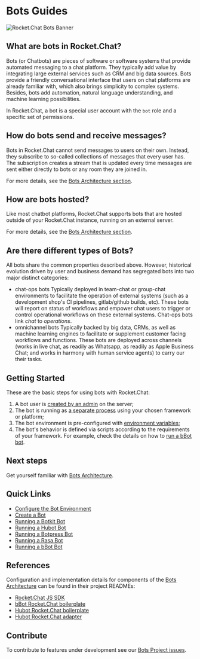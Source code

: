# Bots Guides

![Rocket.Chat Bots Banner](../../.gitbook/assets/banner.png)

## What are bots in Rocket.Chat?

Bots \(or Chatbots\) are pieces of software or software systems that provide automated messaging to a chat platform. They typically add value by integrating large external services such as CRM and big data sources. Bots provide a friendly conversational interface that users on chat platforms are already familiar with, which also brings simplicity to complex systems. Besides, bots add automation, natural language understanding, and machine learning possibilities.

In Rocket.Chat, a bot is a special user account with the `bot` role and a specific set of permissions.

## How do bots send and receive messages?

Bots in Rocket.Chat cannot send messages to users on their own. Instead, they subscribe to so-called collections of messages that every user has. The subscription creates a stream that is updated every time messages are sent either directly to bots or any room they are joined in.

For more details, see the [Bots Architecture section](bots-architecture.md#message-streams).

## How are bots hosted?

Like most chatbot platforms, Rocket.Chat supports bots that are hosted outside of your Rocket.Chat instance, running on an external server.

For more details, see the [Bots Architecture section](bots-architecture.md#bot-platforms-and-frameworks).

## Are there different types of Bots?

All bots share the common properties described above. However, historical evolution driven by user and business demand has segregated bots into two major distinct categories:

* chat-ops bots  Typically deployed in team-chat or group-chat environments to facilitate the operation of external systems \(such as a development shop's CI pipelines,  gitlab/github builds, etc\).  These bots will report on status of workflows and empower chat users to trigger or control operational workflows on these external systems. Chat-ops bots link _chat_  to _operations_.  
* omnichannel bots  Typically backed by big data, CRMs, as well as machine learning engines to facilitate or supplement customer facing workflows and functions. These bots are deployed across channels \(works in live chat, as readily as Whatsapp, as readily as Apple Business Chat; and works in harmony with human service agents\) to carry our their tasks.  

## Getting Started

These are the basic steps for using bots with Rocket.Chat:

1. A bot user is [created by an admin](create-and-run-a-bot/) on the server;
2. The bot is running as [a separate process](bots-architecture.md) using your chosen framework or platform;
3. The bot environment is pre-configured with [environment variables](configure-bot-environment.md);
4. The bot's behavior is defined via scripts according to the requirements of your framework. For example, check the details on how to [run a bBot bot]().

## Next steps

Get yourself familiar with [Bots Architecture](bots-architecture.md).

## Quick Links

* [Configure the Bot Environment](configure-bot-environment.md)
* [Create a Bot](create-and-run-a-bot/)
* [Running a Botkit Bot](create-and-run-a-bot/botkit-bot.md)
* [Running a Hubot Bot](create-and-run-a-bot/hubot-bot.md)
* [Running a Botpress Bot](create-and-run-a-bot/botpress-bot.md)
* [Running a Rasa Bot](create-and-run-a-bot/rasa-bot.md)
* [Running a bBot Bot]()

## References

Configuration and implementation details for components of the [Bots Architecture](bots-architecture.md) can be found in their project READMEs:

* [Rocket.Chat JS SDK](https://github.com/RocketChat/Rocket.Chat.js.SDK/)
* [bBot Rocket.Chat boilerplate](https://github.com/Amazebot/bbot-rocketchat-boilerplate)
* [Hubot Rocket.Chat boilerplate](https://github.com/RocketChat/hubot-rocketchat-boilerplate/)
* [Hubot Rocket.Chat adapter](https://github.com/RocketChat/hubot-rocketchat/tree/develop/)

## Contribute

To contribute to features under development see our [Bots Project issues](https://github.com/RocketChat/Rocket.Chat/projects/16).

